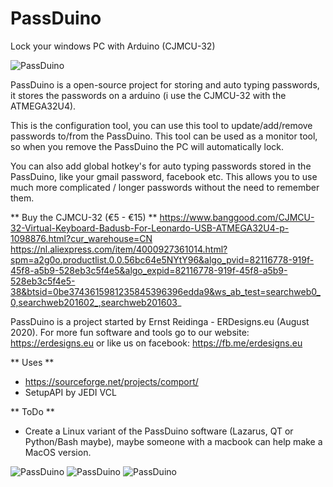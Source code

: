 # PassDuino
Lock your windows PC with Arduino (CJMCU-32)

![PassDuino](https://erdesigns.eu/images/CJMCU-32.png)

PassDuino is a open-source project for storing and auto typing passwords,
it stores the passwords on a arduino (i use the CJMCU-32 with the ATMEGA32U4).

This is the configuration tool, you can use this tool to update/add/remove
passwords to/from the PassDuino. This tool can be used as a monitor tool,
so when you remove the PassDuino the PC will automatically lock.

You can also add global hotkey's for auto typing passwords stored in the
PassDuino, like your gmail password, facebook etc. This allows you to use
much more complicated / longer passwords without the need to remember them.

** Buy the CJMCU-32 (€5 - €15) **
https://www.banggood.com/CJMCU-32-Virtual-Keyboard-Badusb-For-Leonardo-USB-ATMEGA32U4-p-1098876.html?cur_warehouse=CN
https://nl.aliexpress.com/item/4000927361014.html?spm=a2g0o.productlist.0.0.56bc64e5NYtY96&algo_pvid=82116778-919f-45f8-a5b9-528eb3c5f4e5&algo_expid=82116778-919f-45f8-a5b9-528eb3c5f4e5-38&btsid=0be3743615981235845396396edda9&ws_ab_test=searchweb0_0,searchweb201602_,searchweb201603_

PassDuino is a project started by Ernst Reidinga - ERDesigns.eu (August 2020).
For more fun software and tools go to our website: https://erdesigns.eu or like
us on facebook: https://fb.me/erdesigns.eu

** Uses **
- https://sourceforge.net/projects/comport/
- SetupAPI by JEDI VCL

** ToDo **
- Create a Linux variant of the PassDuino software (Lazarus, QT or Python/Bash maybe), maybe someone with a macbook can help make a MacOS version.

![PassDuino](https://erdesigns.eu/images/PassDuino-2.png)
![PassDuino](https://erdesigns.eu/images/PassDuino-3.png)
![PassDuino](https://erdesigns.eu/images/PassDuino-4.png)
